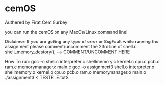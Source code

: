 # cemOS

Authered by Firat Cem Gurbey

you can run the cemOS on any MacOs/Linux command line!


Diclaimer:
If you are getting any type of error or SegFault while running the assignment please comment/uncomment the 23rd line of shell.c
shell_memory_destory(); --> COMMENT/UNCOMMENT HERE 


How To run:
gcc -c shell.c interpreter.c shellmemory.c kernel.c cpu.c pcb.c ram.c memorymanager.c main.c
gcc -o assignment3 shell.o interpreter.o shellmemory.o kernel.o cpu.o pcb.o ram.o memorymanager.o main.o
./assignment3 < TESTFILE.txtS

